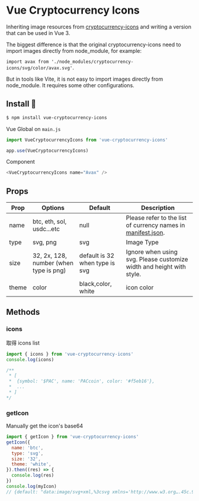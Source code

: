 # Vue Cryptocurrency Icons

Inheriting image resources from [cryptocurrency-icons](https://github.com/spothq/cryptocurrency-icons) and writing a version that can be used in Vue 3.

The biggest difference is that the original cryptocurrency-icons need to import images directly from node_module, for example:

`import avax from './node_modules/cryptocurrency-icons/svg/color/avax.svg'`.

But in tools like Vite, it is not easy to import images directly from node_module. It requires some other configurations.

## Install 🚀

```bash
$ npm install vue-cryptocurrency-icons
```

Vue Global on `main.js`

```js
import VueCryptocurrencyIcons from 'vue-cryptocurrency-icons'

app.use(VueCryptocurrencyIcons)
```

Component

```js
<VueCryptocurrencyIcons name="Avax" />
```

## Props

Prop | Options | Default | Description
---- | ---------| ------------ | -----
name | btc, eth, sol, usdc...etc | null | Please refer to the list of currency names in [manifest.json](./manifest.json).
type | svg, png | svg | Image Type
size | 32, 2x, 128, number (when type is png) | default is 32 when type is svg | Ignore when using svg. Please customize width and height with style.
theme | color | black,color, white | icon color


## Methods

### icons
取得 icons list

```js
import { icons } from 'vue-cryptocurrency-icons'
console.log(icons)

/**
 * [
 * 	{symbol: '$PAC', name: 'PACcoin', color: '#f5eb16'},
 *  ...
 * ]
*/
```

### getIcon
Manually get the icon's base64

```js
import { getIcon } from 'vue-cryptocurrency-icons'
getIcon({
  name: 'btc',
  type: 'svg',
  size: '32',
  theme: 'white',
}).then((res) => {
  console.log(res)
})
console.log(myIcon)
// {default: "data:image/svg+xml,%3csvg xmlns='http://www.w3.org….45c.975.243 4.118.696 3.61 2.733z'/%3e%3c/svg%3e"}
```

